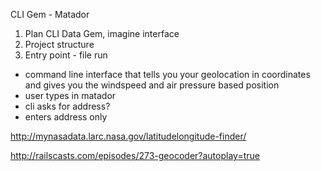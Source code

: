 CLI Gem - Matador

1. Plan CLI Data Gem, imagine interface
2. Project structure
3. Entry point - file run



 - command line interface that tells you your geolocation in
  coordinates and gives you the windspeed and air pressure based position
  - user types in matador
  - cli asks for address?
  - enters address only


http://mynasadata.larc.nasa.gov/latitudelongitude-finder/

http://railscasts.com/episodes/273-geocoder?autoplay=true
